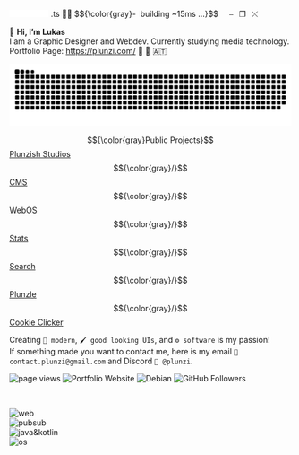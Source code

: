 <p><img alt="Debian" src="https://raw.githubusercontent.com/Plunzi/Pixmojis/refs/heads/main/plunzi.svg" width="70"> .ts 🧑‍💻 $${\color{gray}- ‎ building ~15ms ...}$$ ‎ ‎ ‎ ‎ ‎‎⎯⠀❐⠀⤬</p>

👋 **Hi, I’m Lukas**<br>
I am a Graphic Designer and Webdev.  Currently studying media technology.<br>
Portfolio Page: https://plunzi.com/ 🎥 🎨 🇦🇹

![commits](https://raw.githubusercontent.com/platane/snk/output/github-contribution-grid-snake-dark.svg)

$${\color{gray}Public Projects}$$ [Plunzish Studios](https://plunzish.com) $${\color{gray}/}$$ [CMS](https://github.com/Plunzi/svelted-cms) $${\color{gray}/}$$ [WebOS](https://webos.plunzi.com/) $${\color{gray}/}$$ [Stats](https://stats.plunzish.com/) $${\color{gray}/}$$ [Search](https://search.plunzi.com/) $${\color{gray}/}$$ [Plunzle](https://daily.plunzish.com/) $${\color{gray}/}$$ [Cookie Clicker](https://plunzi-clicker.vercel.app)

Creating  ``🚀 modern``, ``🖌️ good looking UIs``, and ``⚙️ software`` is my passion!<br>
If something made you want to contact me, here is my email ``📧 contact.plunzi@gmail.com`` and Discord ``🍕 @plunzi``.

<p align="left">
    <img src="https://komarev.com/ghpvc/?username=Plunzi" alt="page views" />
    <img alt="Portfolio Website" src="https://img.shields.io/badge/website-plunzi.com-brightgreen">
    <img alt="Debian" src="https://img.shields.io/badge/System-Debian-informational?style=flat&logo=debian&color=FCC624">
    <img alt="GitHub Followers" src="https://img.shields.io/github/followers/Plunzi?style=flat&logo=github">
</p>

<br>

<p>
  <img src="https://skillicons.dev/icons?i=svelte,html,js,ts,css,react,nextjs,laravel,bun" alt="web">
  </br>
  <img src="https://skillicons.dev/icons?i=prisma,sqlite,redis,mysql,postgres," alt="pubsub">
  </br>
  <img src="https://skillicons.dev/icons?i=idea,kotlin,gradle" alt="java&kotlin">
  </br>
  <img src="https://skillicons.dev/icons?i=windows,debian" alt="os">
  </br>
</p>

<!---
Plunzi/Plunzi is a ✨ special ✨ repository because its `README.md` (this file) appears on your GitHub profile.
You can click the Preview link to take a look at your changes.
--->
